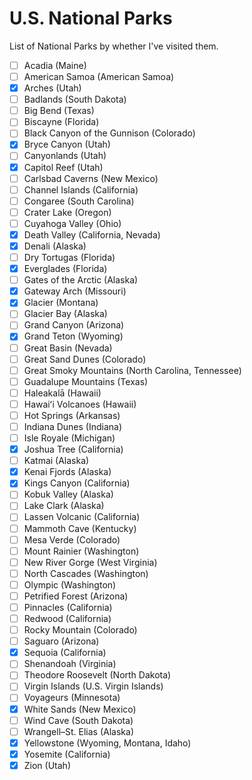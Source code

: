 ﻿# U.S. National Parks

List of National Parks by whether I've visited them.

- [ ] Acadia (Maine)
- [ ] American Samoa (American Samoa)
- [x] Arches (Utah)
- [ ] Badlands (South Dakota)
- [ ] Big Bend (Texas)
- [ ] Biscayne (Florida)
- [ ] Black Canyon of the Gunnison (Colorado)
- [x] Bryce Canyon (Utah)
- [ ] Canyonlands (Utah)
- [x] Capitol Reef (Utah)
- [ ] Carlsbad Caverns (New Mexico)
- [ ] Channel Islands (California)
- [ ] Congaree (South Carolina)
- [ ] Crater Lake (Oregon)
- [ ] Cuyahoga Valley (Ohio)
- [x] Death Valley (California, Nevada)
- [x] Denali (Alaska)
- [ ] Dry Tortugas (Florida)
- [x] Everglades (Florida)
- [ ] Gates of the Arctic (Alaska)
- [x] Gateway Arch (Missouri)
- [x] Glacier (Montana)
- [ ] Glacier Bay (Alaska)
- [ ] Grand Canyon (Arizona)
- [x] Grand Teton (Wyoming)
- [ ] Great Basin (Nevada)
- [ ] Great Sand Dunes (Colorado)
- [ ] Great Smoky Mountains (North Carolina, Tennessee)
- [ ] Guadalupe Mountains (Texas)
- [ ] Haleakalā (Hawaii)
- [ ] Hawaiʻi Volcanoes (Hawaii)
- [ ] Hot Springs (Arkansas)
- [ ] Indiana Dunes (Indiana)
- [ ] Isle Royale (Michigan)
- [x] Joshua Tree (California)
- [ ] Katmai (Alaska)
- [x] Kenai Fjords (Alaska)
- [x] Kings Canyon (California)
- [ ] Kobuk Valley (Alaska)
- [ ] Lake Clark (Alaska)
- [ ] Lassen Volcanic (California)
- [ ] Mammoth Cave (Kentucky)
- [ ] Mesa Verde (Colorado)
- [ ] Mount Rainier (Washington)
- [ ] New River Gorge (West Virginia)
- [ ] North Cascades (Washington)
- [ ] Olympic (Washington)
- [ ] Petrified Forest (Arizona)
- [ ] Pinnacles (California)
- [ ] Redwood (California)
- [ ] Rocky Mountain (Colorado)
- [ ] Saguaro (Arizona)
- [x] Sequoia (California)
- [ ] Shenandoah (Virginia)
- [ ] Theodore Roosevelt (North Dakota)
- [ ] Virgin Islands (U.S. Virgin Islands)
- [ ] Voyageurs (Minnesota)
- [x] White Sands (New Mexico)
- [ ] Wind Cave (South Dakota)
- [ ] Wrangell–St. Elias (Alaska)
- [x] Yellowstone (Wyoming, Montana, Idaho)
- [x] Yosemite (California)
- [x] Zion (Utah)
